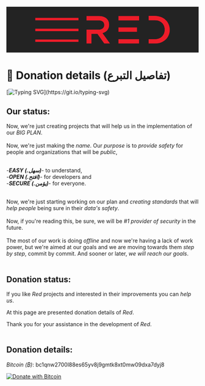 ![plot](./Red_logo.png)

# 💸 Donation details (تفاصيل التبرع)

[![Typing SVG](https://readme-typing-svg.herokuapp.com?color=%23FF3F36&size=26&duration=4200&width=570&lines=Future+is+near+you.+++Just+wait.)](https://git.io/typing-svg)

## Our status:

Now, we're just creating projects that will help us in the implementation of our _BIG PLAN_.<br/><br/>
Now, we're just making the _name_. Our _purpose_ is to _provide safety_ for people and organizations that will be _public_, <br/><br/>

-_**EASY (.سهل)**_- to understand,<br/>
-_**OPEN (.افتح)**_- for developers and<br/>
-_**SECURE (.يؤمن)**_- for everyone.<br/><br/>

Now, we're just starting working on our plan and _creating standards_ that will _help people_ being sure in their _data's safety_.<br/><br/>
Now, if you're reading this, be sure, we will be _#1 provider of security_ in the future.<br/><br/>
The most of our work is doing _offline_ and now we're having a lack of work power, but we're aimed at our goals and we are moving towards them _step by step_, commit by commit. And sooner or later, _we will reach our goals_.<br/><br/>

## Donation status:

If you like _Red_ projects and interested in their improvements you can _help us_.

At this page are presented donation details of _Red_.

Thank you for your assistance in the development of _Red_.<br/><br/>

## Donation details:

_Bitcoin (₿)_: bc1qnw2700l88es65yv8j9gmtk8xt0mw09dxa7dyj8

[![Donate with Bitcoin](https://en.cryptobadges.io/badge/big/bc1qnw2700l88es65yv8j9gmtk8xt0mw09dxa7dyj8?showBalance=true)](https://en.cryptobadges.io/donate/bc1qnw2700l88es65yv8j9gmtk8xt0mw09dxa7dyj8)
